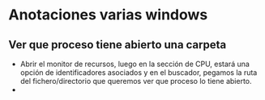 # Anotaciones varias windows

## Ver que proceso tiene abierto una carpeta

- Abrir el monitor de recursos, luego en la sección de CPU, estará una opción de identificadores asociados y en el buscador, pegamos la ruta del fichero/directorio que queremos ver que proceso lo tiene abierto.
- 
